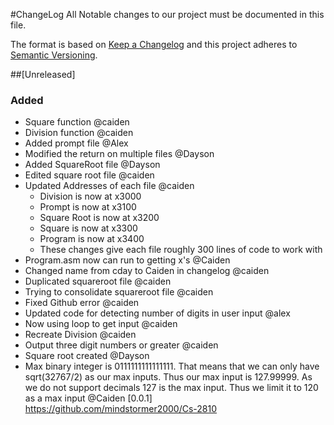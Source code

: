 #ChangeLog
All Notable changes to our project must be documented in this file.

The format is based on [Keep a Changelog](http://keepachangelog.com/)
and this project adheres to [Semantic Versioning](http://semver.org/).

##[Unreleased]
### Added
- Square function			@caiden
- Division function 			@caiden
- Added prompt file			@Alex
- Modified the return on multiple files @Dayson
- Added SquareRoot file			@Dayson
- Edited square root file		@caiden
- Updated Addresses of each file	@caiden
	- Division is now at x3000
	- Prompt is now at x3100
	- Square Root is now at x3200
	- Square is now at x3300
	- Program is now at x3400
	- These changes give each file roughly 300 lines of code to work with
- Program.asm now can run to getting x's @Caiden
- Changed name from cday to Caiden in changelog	@caiden
- Duplicated squareroot file		@caiden
- Trying to consolidate squareroot file	@caiden
- Fixed Github error			@caiden
- Updated code for detecting number of digits in user input @alex
- Now using loop to get input		@caiden
- Recreate Division			@caiden
- Output three digit numbers or greater	@caiden
- Square root created			@Dayson
- Max binary integer is 0111111111111111. That means that we can only have sqrt(32767/2) as our max inputs. Thus our max input is 127.99999. As we do not support decimals 127 is the max input. Thus we limit it to 120 as a max input @Caiden
[0.0.1] https://github.com/mindstormer2000/Cs-2810